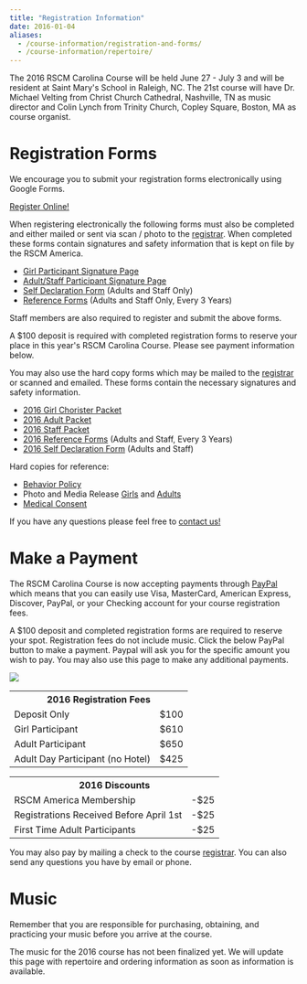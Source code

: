 ```yaml
---
title: "Registration Information"
date: 2016-01-04
aliases:
  - /course-information/registration-and-forms/
  - /course-information/repertoire/
---
```


The 2016 RSCM Carolina Course will be held June 27 - July 3 and will be
resident at Saint Mary's School in Raleigh, NC.  The 21st course will
have Dr. Michael Velting from Christ Church Cathedral, Nashville, TN as
music director and Colin Lynch from Trinity Church, Copley Square, Boston,
MA as course organist.

# Registration Forms

We encourage you to submit your registration forms electronically using
Google Forms.

<p class="text-center">
<a class="btn btn-primary btn-lg" href="http://goo.gl/forms/xaKrYLNNIg">Register Online!</a>
</p>

When registering electronically the following forms must also be completed
and either mailed or sent via scan / photo to the [registrar][7].  When
completed these forms contain signatures and safety information that is
kept on file by the RSCM America.

* [Girl Participant Signature Page][13]
* [Adult/Staff Participant Signature Page][12]
* [Self Declaration Form][5] (Adults and Staff Only)
* [Reference Forms][4] (Adults and Staff Only, Every 3 Years)

Staff members are also required to register and submit the above forms.

A $100 deposit is required with completed registration forms to reserve
your place in this year's RSCM Carolina Course.  Please see payment information
below.

You may also use the hard copy forms which may be mailed to the [registrar][7]
or scanned and emailed.  These forms contain the necessary signatures and
safety information.

* [2016 Girl Chorister Packet][1]
* [2016 Adult Packet][2]
* [2016 Staff Packet][3]
* [2016 Reference Forms][4] (Adults and Staff, Every 3 Years)
* [2016 Self Declaration Form][5] (Adults and Staff)

Hard copies for reference:

* [Behavior Policy][9]
* Photo and Media Release [Girls][11] and [Adults][8]
* [Medical Consent][10]

If you have any questions please feel free to [contact us!][7]

# Make a Payment

The RSCM Carolina Course is now accepting payments through [PayPal][20]
which means that you can easily use Visa, MasterCard, American Express,
Discover, PayPal, or your Checking account for your course registration fees.

A $100 deposit and completed registration forms are required to reserve
your spot.  Registration fees do not include music.  Click the below
PayPal button to make a payment.  Paypal will ask you for the specific
amount you wish to pay.  You may also use this page to make any additional
payments.

<p class="text-center">
<a href="https://www.paypal.com/cgi-bin/webscr?cmd=_s-xclick&hosted_button_id=4BLB7ZJ45CR8E"><img src="https://www.paypalobjects.com/en_US/i/btn/btn_paynow_LG.gif" /></a>
</p>

<table class="table">
<tr><th colspan="2">2016 Registration Fees</th></tr>
<tr><td>Deposit Only</td><td>$100</td></tr>
<tr><td>Girl Participant</td><td>$610</td></tr>
<tr><td>Adult Participant</td><td>$650</td></tr>
<tr><td>Adult Day Participant (no Hotel)</td><td>$425</td></tr>
</table>

<table class="table">
<tr><th colspan="2">2016 Discounts</th></tr>
<tr><td>RSCM America Membership</td><td>-$25</td></tr>
<tr><td>Registrations Received Before April 1st</td><td>-$25</td></tr>
<tr><td>First Time Adult Participants</td><td>-$25</td></tr>
</table>

You may also pay by mailing a check to the course [registrar][7].  You
can also send any questions you have by email or phone.

# Music

Remember that you are responsible for purchasing, obtaining, and practicing
your music before you arrive at the course.

The music for the 2016 course has not been finalized yet.  We will update
this page with repertoire and ordering information as soon as information
is available.

[1]: /pdf/2016/Chorister_Packet_2016.pdf
[2]: /pdf/2016/Adult_Packet_2016.pdf
[3]: /pdf/2016/Staff_Packet_2016.pdf
[4]: /pdf/2016/Reference_Form.pdf
[5]: /pdf/2016/Self_Declaration_Form.pdf
[7]: /contact
[8]: /pdf/2016/2016AdultPhotoMedia.pdf
[9]: /pdf/2016/2016BehaviorPolicy.pdf
[10]: /pdf/2016/2016MedicalConsent.pdf
[11]: /pdf/2016/2016PhotoMediaRelease.pdf
[12]: /pdf/2016/Signature_Page_Adults.pdf
[13]: /pdf/2016/Signature_Page_Girls.pdf
[20]: https://www.paypal.com/home
